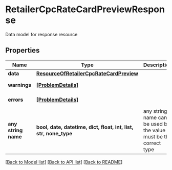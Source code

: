 # RetailerCpcRateCardPreviewResponse

Data model for response resource

## Properties
Name | Type | Description | Notes
------------ | ------------- | ------------- | -------------
**data** | [**ResourceOfRetailerCpcRateCardPreview**](ResourceOfRetailerCpcRateCardPreview.md) |  | [optional] 
**warnings** | [**[ProblemDetails]**](ProblemDetails.md) |  | [optional] [readonly] 
**errors** | [**[ProblemDetails]**](ProblemDetails.md) |  | [optional] [readonly] 
**any string name** | **bool, date, datetime, dict, float, int, list, str, none_type** | any string name can be used but the value must be the correct type | [optional]

[[Back to Model list]](../README.md#documentation-for-models) [[Back to API list]](../README.md#documentation-for-api-endpoints) [[Back to README]](../README.md)


